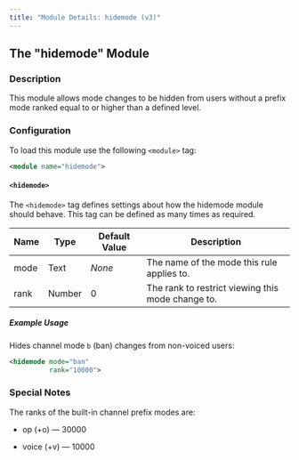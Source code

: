 ```yaml
---
title: "Module Details: hidemode (v3)"
---
```


## The "hidemode" Module

### Description

This module allows mode changes to be hidden from users without a prefix mode ranked equal to or higher than a defined level.

### Configuration

To load this module use the following `<module>` tag:

```xml
<module name="hidemode">
```

#### `<hidemode>`

The `<hidemode>` tag defines settings about how the hidemode module should behave. This tag can be defined as many times as required.

Name | Type   | Default Value | Description
---- | ------ | ------------- | -----------
mode | Text   | *None*        | The name of the mode this rule applies to.
rank | Number | 0             | The rank to restrict viewing this mode change to.

##### Example Usage

Hides channel mode `b` (ban) changes from non-voiced users:

```xml
<hidemode mode="ban"
          rank="10000">
```

### Special Notes

The ranks of the built-in channel prefix modes are:

- op (+o) &mdash; 30000

- voice (+v) &mdash; 10000
